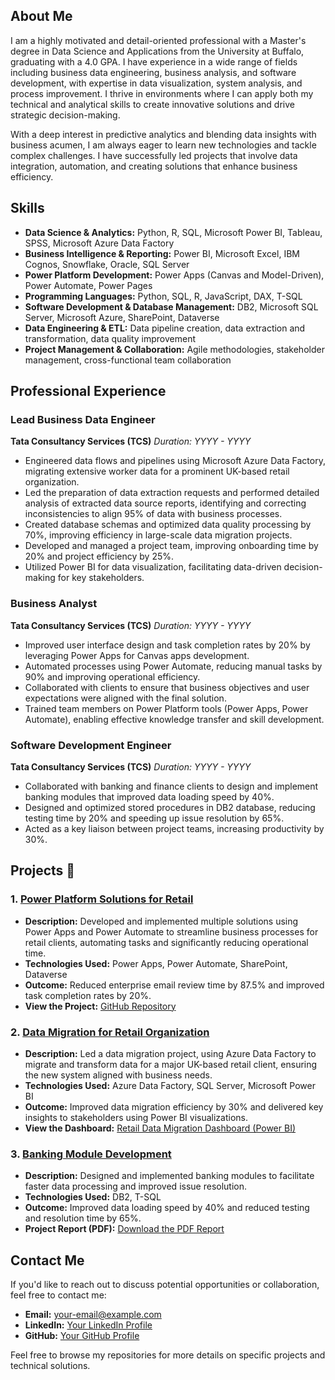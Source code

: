 ## About Me

I am a highly motivated and detail-oriented professional with a Master's degree in Data Science and Applications from the University at Buffalo, graduating with a 4.0 GPA. I have experience in a wide range of fields including business data engineering, business analysis, and software development, with expertise in data visualization, system analysis, and process improvement. I thrive in environments where I can apply both my technical and analytical skills to create innovative solutions and drive strategic decision-making.

With a deep interest in predictive analytics and blending data insights with business acumen, I am always eager to learn new technologies and tackle complex challenges. I have successfully led projects that involve data integration, automation, and creating solutions that enhance business efficiency.

## Skills

- **Data Science & Analytics:** Python, R, SQL, Microsoft Power BI, Tableau, SPSS, Microsoft Azure Data Factory
- **Business Intelligence & Reporting:** Power BI, Microsoft Excel, IBM Cognos, Snowflake, Oracle, SQL Server
- **Power Platform Development:** Power Apps (Canvas and Model-Driven), Power Automate, Power Pages
- **Programming Languages:** Python, SQL, R, JavaScript, DAX, T-SQL
- **Software Development & Database Management:** DB2, Microsoft SQL Server, Microsoft Azure, SharePoint, Dataverse
- **Data Engineering & ETL:** Data pipeline creation, data extraction and transformation, data quality improvement
- **Project Management & Collaboration:** Agile methodologies, stakeholder management, cross-functional team collaboration

## Professional Experience

### Lead Business Data Engineer  
**Tata Consultancy Services (TCS)**
*Duration: YYYY - YYYY*

- Engineered data flows and pipelines using Microsoft Azure Data Factory, migrating extensive worker data for a prominent UK-based retail organization.
- Led the preparation of data extraction requests and performed detailed analysis of extracted data source reports, identifying and correcting inconsistencies to align 95% of data with business processes.
- Created database schemas and optimized data quality processing by 70%, improving efficiency in large-scale data migration projects.
- Developed and managed a project team, improving onboarding time by 20% and project efficiency by 25%.
- Utilized Power BI for data visualization, facilitating data-driven decision-making for key stakeholders.

### Business Analyst  
**Tata Consultancy Services (TCS)**
*Duration: YYYY - YYYY*

- Improved user interface design and task completion rates by 20% by leveraging Power Apps for Canvas apps development.
- Automated processes using Power Automate, reducing manual tasks by 90% and improving operational efficiency.
- Collaborated with clients to ensure that business objectives and user expectations were aligned with the final solution.
- Trained team members on Power Platform tools (Power Apps, Power Automate), enabling effective knowledge transfer and skill development.

### Software Development Engineer  
**Tata Consultancy Services (TCS)**
*Duration: YYYY - YYYY*

- Collaborated with banking and finance clients to design and implement banking modules that improved data loading speed by 40%.
- Designed and optimized stored procedures in DB2 database, reducing testing time by 20% and speeding up issue resolution by 65%.
- Acted as a key liaison between project teams, increasing productivity by 30%.

## Projects 🌟

### 1. **[Power Platform Solutions for Retail](https://github.com/yourusername/power-platform-solutions)**
- **Description:** Developed and implemented multiple solutions using Power Apps and Power Automate to streamline business processes for retail clients, automating tasks and significantly reducing operational time.
- **Technologies Used:** Power Apps, Power Automate, SharePoint, Dataverse
- **Outcome:** Reduced enterprise email review time by 87.5% and improved task completion rates by 20%.
- **View the Project:** [GitHub Repository](https://github.com/yourusername/power-platform-solutions)

### 2. **[Data Migration for Retail Organization](https://github.com/yourusername/data-migration-project)**
- **Description:** Led a data migration project, using Azure Data Factory to migrate and transform data for a major UK-based retail client, ensuring the new system aligned with business needs.
- **Technologies Used:** Azure Data Factory, SQL Server, Microsoft Power BI
- **Outcome:** Improved data migration efficiency by 30% and delivered key insights to stakeholders using Power BI visualizations.
- **View the Dashboard:** [Retail Data Migration Dashboard (Power BI)](https://app.powerbi.com/reportLink)

### 3. **[Banking Module Development](https://github.com/yourusername/banking-module)**
- **Description:** Designed and implemented banking modules to facilitate faster data processing and improved issue resolution.
- **Technologies Used:** DB2, T-SQL
- **Outcome:** Improved data loading speed by 40% and reduced testing and resolution time by 65%.
- **Project Report (PDF):** [Download the PDF Report](https://github.com/yourusername/repository-name/blob/main/project-report.pdf)


## Contact Me

If you'd like to reach out to discuss potential opportunities or collaboration, feel free to contact me:

- **Email:** [your-email@example.com](mailto:your-email@example.com)
- **LinkedIn:** [Your LinkedIn Profile](https://www.linkedin.com/in/yourprofile)
- **GitHub:** [Your GitHub Profile](https://github.com/yourusername)

Feel free to browse my repositories for more details on specific projects and technical solutions.
